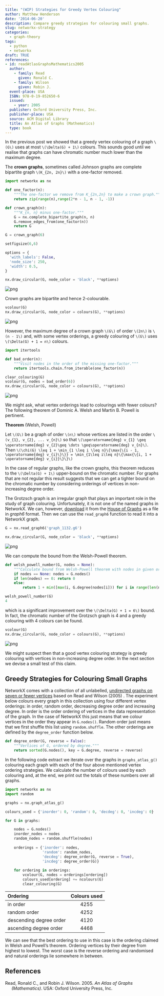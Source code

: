 ```yaml
---
title: "(WIP) Strategies for Greedy Vertex Colouring"
author: Matthew Henderson
date: '2014-06-20'
description: Compare greedy strategies for colouring small graphs.
slug: networkx-strategy
categories:
  - graph-theory
tags:
  - python
  - networkx
draft: TRUE
references:
- id: readAtlasGraphsMathematics2005
  author:
    - family: Read
      given: Ronald C.
    - family: Wilson
      given: Robin J.
  event-place: USA
  ISBN: 978-0-19-852650-6
  issued:
    - year: 2005
  publisher: Oxford University Press, Inc.
  publisher-place: USA
  source: ACM Digital Library
  title: An Atlas of Graphs (Mathematics)
  type: book
---
```


In the previous post we showed that a greedy vertex colouring of a graph `\(G\)`
uses at most `\(\Delta(G) + 1\)` colours. This sounds good until we realise that
graphs can have chromatic number much lower than the maximum degree.

The **crown graphs**, sometimes called Johnson graphs are complete bipartite
graph `\(K_{2n, 2n}\)` with a one-factor removed.

``` python
import networkx as nx

def one_factor(n):
    """The one-factor we remove from K_{2n,2n} to make a crown graph."""
    return zip(range(n),range(2*n - 1, n - 1, -1))

def crown_graph(n):
    """K_{n, n} minus one-factor."""
    G = nx.complete_bipartite_graph(n, n)
    G.remove_edges_from(one_factor(n))
    return G
```

``` python
G = crown_graph(6)

setfigsize(6,6)

options = {
  'with_labels': False,
  'node_size': 250,
  'width': 0.5,
}

nx.draw_circular(G, node_color = 'black', **options)
```

![png](figure/colouring-simulation-notebook_10_0.png)

Crown graphs are bipartite and hence 2-colourable.

``` python
vcolour(G)
nx.draw_circular(G, node_color = colours(G), **options)
```

![png](figure/colouring-simulation-notebook_12_0.png)

However, the maximum degree of a crown graph `\(G\)` of order `\(2n\)` is `\(n - 1\)` and,
with some vertex orderings, a greedy colouring of `\(G\)` uses `\(\Delta(G) + 1 = n\)`
colours.

``` python
import itertools

def bad_order(n):
    """Visit nodes in the order of the missing one-factor."""
    return itertools.chain.from_iterable(one_factor(n))

clear_colouring(G)
vcolour(G, nodes = bad_order(6))
nx.draw_circular(G, node_color = colours(G), **options)
```

![png](figure/colouring-simulation-notebook_14_0.png)

We might ask, what vertex orderings lead to colourings with fewer colours? The
following theorem of Dominic A. Welsh and Martin B. Powell is pertinent.

**Theorem** (Welsh, Powell)

Let `\(G\)` be a graph of order `\(n\)` whose vertices are listed in the order
`\(v_{1}, v_{2}, ... v_{n}\)` so that
`\(\operatorname{deg} v_{1} \geq \operatorname{deg} v_{2}\geq \dots \geq\operatorname{deg} v_{n}\)`.
Then
`\(\chi(G) \leq 1 + \min_{1 \leq i \leq n}\{\max{\{i - 1, \operatorname{deg} v_{i}\}\}} = \min_{1\leq i\leq n}\{\max{\{i, 1 + \operatorname{deg} v_{i}}\}\}\)`

In the case of regular graphs, like the crown graphs, this theorem reduces to
the `\(\Delta(G) + 1\)` upper-bound on the chromatic number. For graphs that are not
regular this result suggests that we can get a tighter bound on the chromatic
number by considering orderings of vertices in non-increasing degree order.

The Grotzsch graph is an irregular graph that plays an important role in the
study of graph colouring. Unfortunately, it is not one of the named graphs in
NetworkX. We can, however,
[download](https://hog.grinvin.org/ViewGraphInfo.action?id=1132)
it from the
[House of Graphs](https://hog.grinvin.org)
as a file in *graph6* format. Then we can use the
`read_graph6` function to read it into a NetworkX graph.

``` python
G = nx.read_graph6('graph_1132.g6')

nx.draw_circular(G, node_color = 'black', **options)
```

![png](figure/colouring-simulation-notebook_18_0.png)

We can compute the bound from the Welsh-Powell theorem.

``` python
def welsh_powell_number(G, nodes = None):
    """Calculate bound from Welsh-Powell theorem with nodes in given order."""
    if nodes == None: nodes = G.nodes()
    if len(nodes) == 0: return 0
    else:
        return 1 + min([max(i, G.degree(nodes[i])) for i in range(len(nodes))])

welsh_powell_number(G)
4
```

which is a significant improvement over the `\(\Delta(G) + 1 = 6\)` bound. In fact,
the chromatic number of the Grotzsch graph is 4 and a greedy colouring with 4
colours can be found.

``` python
vcolour(G)
nx.draw_circular(G, node_color = colours(G), **options)
```

![png](figure/colouring-simulation-notebook_23_0.png)

We might suspect then that a good vertex colouring strategy is greedy colouring
with vertices in non-increasing degree order. In the next section we devise a
small test of this claim.

## Greedy Strategies for Colouring Small Graphs

NetworkX comes with a collection of all unlabelled,
[undirected graphs on seven or fewer vertices](http://networkx.lanl.gov/reference/generated/networkx.generators.atlas.graph_atlas_g.html)
based on
Read and Wilson (2005)
.
The experiment below colours every graph in
this collection using four different vertex orderings: in order, random order,
decreasing degree order and increasing degree. In order is the order ordering
of vertices in the data representation of the graph. In the case of NetworkX
this just means that we colour vertices in the order they appear in
`G.nodes()`. Random order just means that we first shuffle this list using
`random.shuffle`. The other orderings are defined by the `degree_order`
function below.

``` python
def degree_order(G, reverse = False):
    """Vertices of G, ordered by degree."""
    return sorted(G.nodes(), key = G.degree, reverse = reverse)
```

In the following code extract we iterate over the graphs in `graphs_atlas_g()`
colouring each graph with each of the four above mentioned vertex ordering
strategies. We calculate the number of colours used by each colouring and, at
the end, we print out the totals of these numbers over all graphs.

``` python
import networkx as nx
import random

graphs = nx.graph_atlas_g()

colours_used = {'inorder': 0, 'random': 0, 'decdeg': 0, 'incdeg': 0}

for G in graphs:

    nodes = G.nodes()
    inorder_nodes = nodes
    random_nodes = random.shuffle(nodes)
    
    orderings = {'inorder': nodes,
                 'random': random_nodes,
                 'decdeg': degree_order(G, reverse = True),
                 'incdeg': degree_order(G)}
    
    for ordering in orderings:
        vcolour(G, nodes = orderings[ordering])
        colours_used[ordering] += ncolours(G)
        clear_colouring(G)
```

| Ordering                | Colours used |
|:------------------------|:------------:|
| in order                |     4255     |
| random order            |     4252     |
| descending degree order |     4120     |
| ascending degree order  |     4468     |

We can see that the best ordering to use in this case is the ordering claimed in
Welsh and Powell’s theorem. Ordering vertices by their degree from highest to
lowest. The worst case is the reverse ordering and randomised and natural
orderings lie somewhere in between.

## References

<div id="refs" class="references csl-bib-body hanging-indent">

<div id="ref-readAtlasGraphsMathematics2005" class="csl-entry">

Read, Ronald C., and Robin J. Wilson. 2005. *An Atlas of Graphs (Mathematics)*. USA: Oxford University Press, Inc.

</div>

</div>
